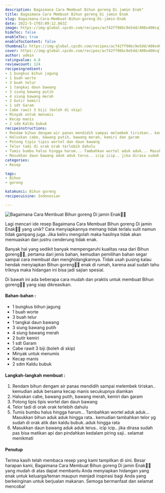 ```yaml
---
description: Bagaimana Cara Membuat Bihun goreng Di jamin Enak"
title: Bagaimana Cara Membuat Bihun goreng Di jamin Enak
slug: Bagaimana-Cara-Membuat-Bihun-goreng-Di-jamin-Enak
date: 2022-5-1T03:09:12.063Z
image: https://img-global.cpcdn.com/recipes/acf42ff96bc9e5dd/400x400cq70/photo.jpg
hideToc: false
enableToc: true
enableTocContent: false
thumbnail: https://img-global.cpcdn.com/recipes/acf42ff96bc9e5dd/400x400cq70/photo.jpg
cover: https://img-global.cpcdn.com/recipes/acf42ff96bc9e5dd/400x400cq70/photo.jpg
author: admin
ratingvalue: 4.8
reviewcount: 124
recipeingredient:
- 1 bungkus bihun jagung
- 1 buah worte
- 3 buah telur
- 1 tangkai daun bawang
- 3 siung bawang putih
- 4 siung bawang merah
- 2 butir kemiri
- 1 sdt Garam
- Cabe rawit 3 biji (boleh di skip)
- Minyak untuk menumis
- Kecap manis
- 2 sdm Kaldu bubuk
recipeinstructions:
- Rendam bihun dengam air panas mendidih sampai melembek tiriskan.. kemudian aduk bersama kecap manis secukupnya diamkan
- Haluskan cabe, bawang putih, bawang merah, kemiri dan garam
- Potong tipis tipis wortel dan daun bawang
- Telor tadi di orak orak terlebih dahulu
- Tumis bumbu halus hingga harum... Tambahkan wortel aduk aduk... Masukkan bihun aduk aduk hingga rata.. kemudian tambahkan telor yg sudah di orak atik dan kaldu bubuk..aduk hingga rata
- Masukkan daun bawang aduk aduk terus.. icip icip.. jika dirasa sudah pas bisa matikan api dan pindahkan kedalam piring saji.. selamat menikmati
categories:
- Resep

tags:
- Bihun
- goreng

katakunci: Bihun goreng
recipecuisine: Indonesian

---
```


![Bagaimana Cara Membuat Bihun goreng Di jamin Enak👩‍🍳](https://img-global.cpcdn.com/recipes/acf42ff96bc9e5dd/400x400cq70/photo.jpg)

Lagi mencari ide resep Bagaimana Cara Membuat Bihun goreng Di jamin Enak👩‍🍳 yang unik? Cara menyiapkannya memang tidak terlalu sulit namun tidak gampang juga. Jika keliru mengolah maka hasilnya tidak akan memuaskan dan justru cenderung tidak enak.

Banyak hal yang sedikit banyak mempengaruhi kualitas rasa dari Bihun goreng👩‍🍳, pertama dari jenis bahan, kemudian pemilihan bahan segar sampai cara membuat dan menghidangkannya. Tidak usah pusing kalau hendak menyiapkan Bihun goreng👩‍🍳 enak di rumah, karena asal sudah tahu triknya maka hidangan ini bisa jadi sajian spesial.

Di bawah ini ada beberapa cara mudah dan praktis untuk membuat Bihun goreng👩‍🍳 yang siap dikreasikan.

<!--inarticleads1-->

#### Bahan-bahan :

- 1 bungkus bihun jagung
- 1 buah worte
- 3 buah telur
- 1 tangkai daun bawang
- 3 siung bawang putih
- 4 siung bawang merah
- 2 butir kemiri
- 1 sdt Garam
- Cabe rawit 3 biji (boleh di skip)
- Minyak untuk menumis
- Kecap manis
- 2 sdm Kaldu bubuk

<!--inarticleads2-->

#### Langkah-langkah membuat :

1. Rendam bihun dengam air panas mendidih sampai melembek tiriskan.. kemudian aduk bersama kecap manis secukupnya diamkan
1. Haluskan cabe, bawang putih, bawang merah, kemiri dan garam
1. Potong tipis tipis wortel dan daun bawang
1. Telor tadi di orak orak terlebih dahulu
1. Tumis bumbu halus hingga harum... Tambahkan wortel aduk aduk... Masukkan bihun aduk aduk hingga rata.. kemudian tambahkan telor yg sudah di orak atik dan kaldu bubuk..aduk hingga rata
1. Masukkan daun bawang aduk aduk terus.. icip icip.. jika dirasa sudah pas bisa matikan api dan pindahkan kedalam piring saji.. selamat menikmati

#### Penutup

Terima kasih telah membaca resep yang kami tampilkan di sini. Besar harapan kami, Bagaimana Cara Membuat Bihun goreng Di jamin Enak👩‍🍳 yang mudah di atas dapat membantu Anda menyiapkan hidangan yang enak untuk keluarga/teman maupun menjadi inspirasi bagi Anda yang berkeinginan untuk berjualan makanan. Semoga bermanfaat dan selamat mencoba!